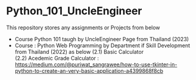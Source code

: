# Python_101_UncleEngineer

This repository stores any assignments or Projects from below
- Course Python 101 taugh by UncleEngineer Page from Thailand (2023)
- Course : Python Web Programming by Department if Skill Development from Thailand (2022) as below
      (2.1) Basic Calculator   
      (2.2) Acedemic Grade Calculator : https://medium.com/@puriwat_sangrawee/how-to-use-tkinter-in-python-to-create-an-very-basic-application-a4399868f8cb

